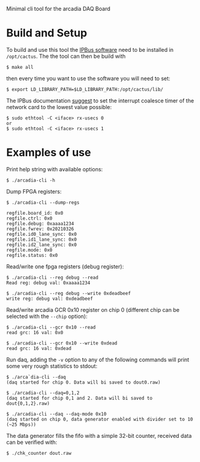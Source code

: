Minimal cli tool for the arcadia DAQ Board

# Build and Setup
To build and use this tool the [IPBus software](https://ipbus.web.cern.ch/doc/user/html/software/installation.html) need to be installed in `/opt/cactus`.
The the tool can then be build with
```
$ make all
```
then every time you want to use the software you will need to set:
```
$ export LD_LIBRARY_PATH=$LD_LIBRARY_PATH:/opt/cactus/lib/
```
The IPBus documentation [suggest](https://ipbus.web.cern.ch/doc/user/html/performance.html#performance-tweaks-with-ethtool) to set the interrupt coalesce timer of the network card to the lowest value possible:
```
$ sudo ethtool -C <iface> rx-usecs 0
or
$ sudo ethtool -C <iface> rx-usecs 1
```

# Examples of use
Print help string with available options:
```
$ ./arcadia-cli -h
```

Dump FPGA registers:
```
$ ./arcadia-cli --dump-regs

regfile.board_id: 0x0
regfile.ctrl: 0x0
regfile.debug: 0xaaaa1234
regfile.fwrev: 0x20210326
regfile.id0_lane_sync: 0x0
regfile.id1_lane_sync: 0x0
regfile.id2_lane_sync: 0x0
regfile.mode: 0x0
regfile.status: 0x0
```

Read/write one fpga registers (debug register):
```
$ ./arcadia-cli --reg debug --read
Read reg: debug val: 0xaaaa1234

$ ./arcadia-cli --reg debug --write 0xdeadbeef
write reg: debug val: 0xdeadbeef
```

Read/write arcadia GCR 0x10 register on chip 0 (different chip can be selected with the `--chip` option):
```
$ ./arcadia-cli --gcr 0x10 --read
read grc: 16 val: 0x0

$ ./arcadia-cli --gcr 0x10 --write 0xdead
read grc: 16 val: 0xdead
```

Run daq, adding the `-v` option to any of the following commands will print some very rough statistics to stdout:
```
$ ./arca`dia-cli --daq
(daq started for chip 0. Data will bi saved to dout0.raw)

$ ./arcadia-cli --daq=0,1,2
(daq started for chip 0,1 and 2. Data will bi saved to dout{0,1,2}.raw)

$ ./arcadia-cli --daq --daq-mode 0x10
(daq started on chip 0, data generator enabled with divider set to 10 (~25 Mbps))
```

The data generator fills the fifo with a simple 32-bit counter, received data can be verified with:
```
$ ./chk_counter dout.raw
```
